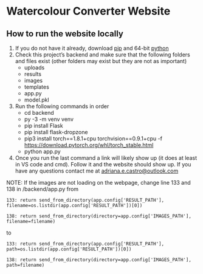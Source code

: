 # Watercolour Converter Website
## How to run the website locally
1. If you do not have it already, download [pip](https://pip.pypa.io/en/stable/installing/) and 64-bit [python](https://www.python.org/downloads/release/python-395/)
2. Check this project’s backend and make sure that the following folders and files exist (other folders may exist but they are not as important)
    - uploads
    - results
    - images
    - templates
    - app.py
    - model.pkl
3. Run the following commands in order
    - cd backend
    - py -3 -m venv venv
    - pip install Flask
    - pip install flask-dropzone
    - pip3 install torch==1.8.1+cpu torchvision==0.9.1+cpu -f https://download.pytorch.org/whl/torch_stable.html
    - python app.py
4. Once you run the last command a link will likely show up (it does at least in VS code and cmd). Follow it and the website should show up.
If you have any questions contact me at adriana.e.castro@outlook.com

NOTE: If the images are not loading on the webpage, change line 133 and 138 in /backend/app.py from 

    133: return send_from_directory(app.config['RESULT_PATH'], filename=os.listdir(app.config['RESULT_PATH'])[0])

    138: return send_from_directory(directory=app.config['IMAGES_PATH'], filename=filename)
to

    133: return send_from_directory(app.config['RESULT_PATH'], path=os.listdir(app.config['RESULT_PATH'])[0])

    138: return send_from_directory(directory=app.config['IMAGES_PATH'], path=filename)
